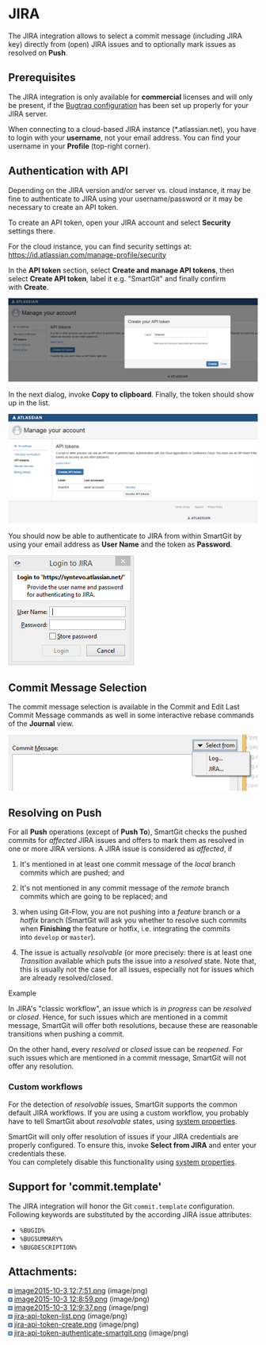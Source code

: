 # JIRA

The JIRA integration allows to select a commit message (including JIRA
key) directly from (open) JIRA issues and to optionally mark issues as
resolved on **Push**.

## Prerequisites

The JIRA integration is only available for **commercial** licenses and
will only be present, if the [Bugtraq
configuration](Bugtraq_links_to_issue_trackers_) has been set up
properly for your JIRA server.

<div>

<div>

When connecting to a cloud-based JIRA instance (\*.atlassian.net), you
have to login with your **username**, not your email address. You can
find your username in your **Profile** (top-right corner).

</div>

</div>

## Authentication with API

Depending on the JIRA version and/or server vs. cloud instance, it may
be fine to authenticate to JIRA using your username/password or it may
be necessary to create an API token.

To create an API token, open your JIRA account and select **Security**
settings there.

<div>

<div>

For the cloud instance, you can find security settings at:
<https://id.atlassian.com/manage-profile/security>

</div>

</div>

In the **API token** section, select **Create and manage API tokens**,
then select **Create API token**, label it e.g. "SmartGit" and finally
confirm with **Create**.

![](attachments/1704584/27951114.png)

In the next dialog, invoke **Copy to clipboard**. Finally, the token
should show up in the list.

![](attachments/1704584/27951113.png)

You should now be able to authenticate to JIRA from within SmartGit by
using your email address as **User Name** and the token as **Password**.

![](attachments/1704584/27951115.png)

## Commit Message Selection

The commit message selection is available in the Commit and Edit Last
Commit Message commands as well in some interactive rebase commands of
the **Journal** view.

![](attachments/1704584/1704598.png)

## Resolving on Push

For all **Push** operations (except of **Push To**), SmartGit checks the
pushed commits for *affected* JIRA issues and offers to mark them as
resolved in one or more JIRA versions. A JIRA issue is considered as
*affected*, if

1.  It's mentioned in at least one commit message of the *local* branch
    commits which are pushed; and

2.  It's not mentioned in any commit message of the *remote* branch
    commits which are going to be replaced; and

3.  when using Git-Flow, you are not pushing into a *feature* branch or
    a *hotfix* branch (SmartGit will ask you whether to resolve such
    commits when **Finishing** the feature or hotfix, i.e. integrating
    the commits into `develop` or `master`).

4.  The issue is actually *resolvable* (or more precisely: there is at
    least one *Transition* available which puts the issue into a
    *resolved* state. Note that, this is usually not the case for all
    issues, especially not for issues which are already resolved/closed.

  

<div>

Example

<div>

In JIRA's "classic workflow", an issue which is *in progress* can be
*resolved* or *closed*. Hence, for such issues which are mentioned in a
commit message, SmartGit will offer both resolutions, because these are
reasonable transitions when pushing a commit.

On the other hand, every *resolved* or *closed* issue can be *reopened*.
For such issues which are mentioned in a commit message, SmartGit will
not offer any resolution.

</div>

</div>

### Custom workflows

For the detection of *resolvable* issues, SmartGit supports the common
default JIRA workflows. If you are using a custom workflow, you probably
have to tell SmartGit about *resolvable* states, using [system
properties](System-Properties_1704361.html#SystemProperties-properties.jira.resolvableStates).

<div>

<div>

SmartGit will only offer resolution of issues if your JIRA credentials
are properly configured. To ensure this, invoke **Select from JIRA** and
enter your credentials these.  
You can completely disable this functionality using [system
properties](System-Properties_1704361.html#SystemProperties-properties.jira).

</div>

</div>

## Support for 'commit.template'

The JIRA integration will honor the Git `commit.template` configuration.
Following keywords are substituted by the according JIRA issue
attributes:

  - `%BUGID%`
  - `%BUGSUMMARY%`
  - `%BUGDESCRIPTION%`

  

  

<div class="pageSectionHeader">

## Attachments:

</div>

<div class="greybox" data-align="left">

![](images/icons/bullet_blue.gif) [image2015-10-3
12:7:51.png](attachments/1704584/1704594.png) (image/png)  
![](images/icons/bullet_blue.gif) [image2015-10-3
12:8:59.png](attachments/1704584/1704596.png) (image/png)  
![](images/icons/bullet_blue.gif) [image2015-10-3
12:9:37.png](attachments/1704584/1704598.png) (image/png)  
![](images/icons/bullet_blue.gif)
[jira-api-token-list.png](attachments/1704584/27951113.png)
(image/png)  
![](images/icons/bullet_blue.gif)
[jira-api-token-create.png](attachments/1704584/27951114.png)
(image/png)  
![](images/icons/bullet_blue.gif)
[jira-api-token-authenticate-smartgit.png](attachments/1704584/27951115.png)
(image/png)  

</div>
